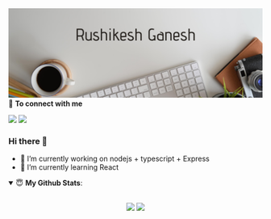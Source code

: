 <img src="https://github.com/Rushikesh-ganesh/Rushikesh-ganesh/blob/master/Jack%20Wilson.png">

<summary>🤝 <b>To connect with me</b></summary>

[<img src="https://img.shields.io/badge/twitter-%231DA1F2.svg?&style=for-the-badge&logo=twitter&logoColor=white" />](https://twitter.com/RushikeshGane17) [<img src="https://img.shields.io/badge/linkedin-%230077B5.svg?&style=for-the-badge&logo=linkedin&logoColor=white" />](https://www.linkedin.com/in/97rushikesh/)


### Hi there 👋
- 🔭 I’m currently working on nodejs + typescript + Express 
- 🌱 I’m currently learning React 

<details open>
 <summary> 😇 <b>My Github Stats</b>: </summary>

<br>

<p align = "center">
  <img src = "https://github-readme-stats.vercel.app/api?username=Rushikesh-ganesh&show_icons=true&theme=tokyonight&line_height=27">
  <img src = "https://github-readme-stats.vercel.app/api/top-langs/?username=Rushikesh-ganesh&hide=css,java,html&theme=tokyonight">
</p>

</details>
